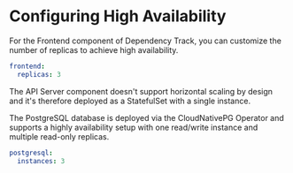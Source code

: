 # Configuring High Availability

For the Frontend component of Dependency Track, you can customize the number of replicas
to achieve high availability.

```yaml
frontend:
  replicas: 3
```

The API Server component doesn't support horizontal scaling by design and it's therefore deployed
as a StatefulSet with a single instance.

The PostgreSQL database is deployed via the CloudNativePG Operator and supports a highly availability setup
with one read/write instance and multiple read-only replicas.

```yaml
postgresql:
  instances: 3
```
